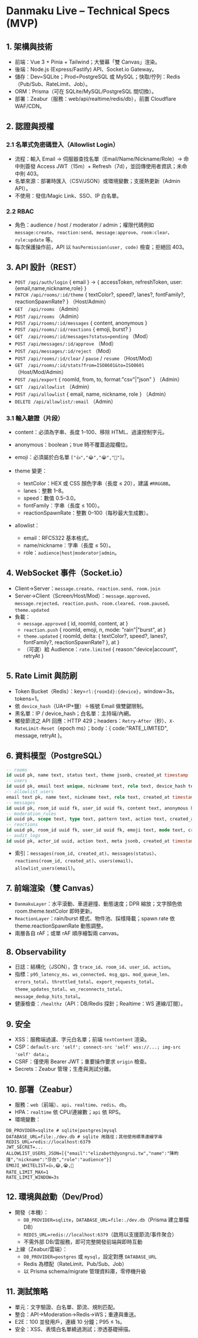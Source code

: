 # Danmaku Live – Technical Specs (MVP)

## 1. 架構與技術
- 前端：Vue 3 + Pinia + Tailwind；大螢幕「雙 Canvas」渲染。
- 後端：Node.js (Express/Fastify) API、Socket.io Gateway。
- 儲存：Dev=SQLite；Prod=PostgreSQL 或 MySQL；快取/佇列：Redis（Pub/Sub、RateLimit、Job）。
- ORM：Prisma（可在 SQLite/MySQL/PostgreSQL 間切換）。
- 部署：Zeabur（服務：web/api/realtime/redis/db），前置 Cloudflare WAF/CDN。

## 2. 認證與授權
### 2.1 名單式免密碼登入（Allowlist Login）
- 流程：輸入 Email → 伺服器查找名單（Email/Name/Nickname/Role）→ 命中則簽發 Access JWT（15m）+ Refresh（7d），並回傳使用者資訊；未命中則 403。
- 名單來源：部署時匯入（CSV/JSON）或環境變數；支援熱更新（Admin API）。
- 不使用：發信/Magic Link、SSO、IP 白名單。

### 2.2 RBAC
- 角色：audience / host / moderator / admin；權限代碼例如 `message:create`、`reaction:send`、`message:approve`、`room:clear`、`rule:update` 等。
- 每次保護操作前，API 以 `hasPermission(user, code)` 檢查；拒絕回 403。

## 3. API 設計（REST）
 - `POST /api/auth/login` { email } → { accessToken, refreshToken, user:{email,name,nickname,role} }
 - `PATCH /api/rooms/:id/theme` { textColor?, speed?, lanes?, fontFamily?, reactionSpawnRate? } （Host/Admin）
- `GET  /api/rooms` （Admin）
- `POST /api/rooms` （Admin）
- `POST /api/rooms/:id/messages`  { content, anonymous }
- `POST /api/rooms/:id/reactions` { emoji, burst? }
- `GET  /api/rooms/:id/messages?status=pending` （Mod）
- `POST /api/messages/:id/approve` （Mod）
- `POST /api/messages/:id/reject`  （Mod）
- `POST /api/rooms/:id/clear` / `pause` / `resume` （Host/Mod）
- `GET  /api/rooms/:id/stats?from=ISO8601&to=ISO8601` （Host/Mod/Admin）
 - `POST /api/export` { roomId, from, to, format:"csv"|"json" } （Admin）
 - `GET  /api/allowlist` （Admin）
 - `POST /api/allowlist` { email, name, nickname, role } （Admin）
 - `DELETE /api/allowlist/:email` （Admin）

### 3.1 輸入驗證（片段）
- content：必須為字串、長度 1–100、移除 HTML、過濾控制字元。
- anonymous：boolean；true 時不覆蓋追蹤欄位。
- emoji：必須屬於白名單 `["👍","😂","😭","🎉"]`。

- theme 變更：
  - textColor：HEX 或 CSS 顏色字串（長度 ≤ 20），建議 `#RRGGBB`。
  - lanes：整數 1–8。
  - speed：數值 0.5–3.0。
  - fontFamily：字串（長度 ≤ 100）。
  - reactionSpawnRate：整數 0–100（每秒最大生成數）。
- allowlist：
  - email：RFC5322 基本格式。
  - name/nickname：字串（長度 ≤ 50）。
  - role：`audience|host|moderator|admin`。

## 4. WebSocket 事件（Socket.io）
- Client→Server：`message.create`、`reaction.send`、`room.join`
- Server→Client（Screen/Host/Mod）：`message.approved`、`message.rejected`、`reaction.push`、`room.cleared`、`room.paused`、`theme.updated`
- 負載：
  - `message.approved` { id, roomId, content, at }
  - `reaction.push` { roomId, emoji, n, mode: "rain"|"burst", at }
  - `theme.updated` { roomId, delta: { textColor?, speed?, lanes?, fontFamily?, reactionSpawnRate? }, at }
  - （可選）給 Audience：`rate.limited` { reason:"device|account", retryAt }

## 5. Rate Limit 與防刷
- Token Bucket（Redis）：key=`rl:{roomId}:{device}`，window=3s，tokens=1。
- 依 `device_hash`（UA+IP+鹽）＋帳號 Email 做雙鍵限制。
- 黑名單：IP / device_hash；白名單：主持端/內網。
 - 觸發節流之 API 回應：HTTP 429；headers：`Retry-After`（秒）、`X-RateLimit-Reset`（epoch ms）；body：{ code:"RATE_LIMITED", message, retryAt }。

## 6. 資料模型（PostgreSQL）
```sql
-- rooms
id uuid pk, name text, status text, theme jsonb, created_at timestamp
-- users
id uuid pk, email text unique, nickname text, role text, device_hash text, created_at timestamp
-- allowlist_users
email text pk, name text, nickname text, role text, created_at timestamp
-- messages
id uuid pk, room_id uuid fk, user_id uuid fk, content text, anonymous boolean, status text, created_at timestamp
-- moderation_rules
id uuid pk, scope text, type text, pattern text, action text, created_at timestamp
-- reactions
id uuid pk, room_id uuid fk, user_id uuid fk, emoji text, mode text, created_at timestamp
-- audit_logs
id uuid pk, actor_id uuid, action text, meta jsonb, created_at timestamp
```

- 索引：`messages(room_id, created_at)`、`messages(status)`、`reactions(room_id, created_at)`、`users(email)`、`allowlist_users(email)`。

## 7. 前端渲染（雙 Canvas）

- `DanmakuLayer`：水平滾動、車道避撞、動態速度；DPR 縮放；文字顏色依 room.theme.textColor 即時更新。
- `ReactionLayer`：rain/burst 模式、物件池、採樣降載；spawn rate 依 theme.reactionSpawnRate 動態調整。
- 兩層各自 rAF；或單 rAF 順序繪製兩 canvas。

## 8. Observability

- 日誌：結構化（JSON），含 `trace_id`、`room_id`、`user_id`、`action`。
- 指標：`p95_latency_ms`、`ws_connected`、`msg_qps`、`mod_queue_len`、`errors_total`、`throttled_total`、`export_requests_total`、`theme_updates_total`、`ws_reconnects_total`、`message_dedup_hits_total`。
- 健康檢查：`/healthz`（API：DB/Redis 探針；Realtime：WS 連線/訂閱）。

## 9. 安全

- XSS：服務端過濾、字元白名單；前端 `textContent` 渲染。
- CSP：`default-src 'self'; connect-src 'self' wss://...; img-src 'self' data:`。
- CSRF：僅使用 Bearer JWT；重要操作要求 `origin` 檢查。
- Secrets：Zeabur 管理；生產與測試分離。

## 10. 部署（Zeabur）

- 服務：`web`（前端）、`api`、`realtime`、`redis`、`db`。
- HPA：`realtime` 依 CPU/連線數；`api` 依 RPS。
- 環境變數：

```env
DB_PROVIDER=sqlite # sqlite|postgres|mysql
DATABASE_URL=file:./dev.db # sqlite 用路徑；其他使用標準連線字串
REDIS_URL=redis://localhost:6379
JWT_SECRET=...
ALLOWLIST_USERS_JSON=[{"email":"elizabeth@yongrui.tw","name":"陳畇瑾","nickname":"莎白","role":"audience"}]
EMOJI_WHITELIST=👍,😂,😭,🎉
RATE_LIMIT_MAX=1
RATE_LIMIT_WINDOW=3s
```

## 12. 環境與啟動（Dev/Prod）

- 開發（本機）：
  - `DB_PROVIDER=sqlite`，`DATABASE_URL=file:./dev.db`（Prisma 建立單檔 DB）
  - `REDIS_URL=redis://localhost:6379`（啟用以支援節流/事件聚合）
  - 不需外部 DB/雲服務，即可完整開發前端與即時互動
- 上線（Zeabur/雲端）：
  - `DB_PROVIDER=postgres` 或 `mysql`，設定對應 `DATABASE_URL`
  - Redis 為標配（RateLimit、Pub/Sub、Job）
  - 以 Prisma schema/migrate 管理資料庫，零停機升級

## 11. 測試策略

- 單元：文字驗證、白名單、節流、規則匹配。
- 整合：API→Moderation→Redis→WS；重連與重送。
- E2E：100 並發用戶，連續 10 分鐘；P95 ≤ 1s。
- 安全：XSS、表情白名單繞過測試；滲透基礎掃描。
